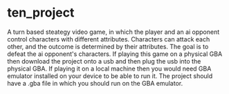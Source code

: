 # ten_project
A turn based steategy video game, in which the player and an ai opponent control characters with different attributes. Characters can attack each other, and the outcome is determined by their attributes. The goal is to defeat the ai opponent's characters.
If playing this game on a physical GBA then download the project onto a usb and then plug the usb into the physical GBA. If playing it on a local machine then you would need GBA emulator installed on your device to be able to run it. The project should have a .gba file in which you should run on the GBA emulator.
